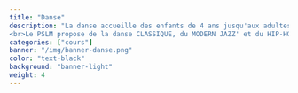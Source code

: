 ```yaml
---
title: "Danse"
description: "La danse accueille des enfants de 4 ans jusqu'aux adultes.
<br>Le PSLM propose de la danse CLASSIQUE, du MODERN JAZZ' et du HIP-HOP."
categories: ["cours"]
banner: "/img/banner-danse.png"
color: "text-black"
background: "banner-light"
weight: 4
---
```

